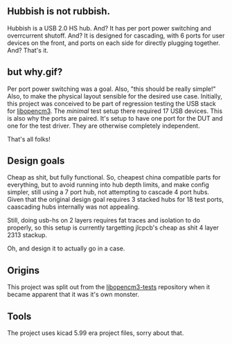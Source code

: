 ## Hubbish is not rubbish.

Hubbish is a USB 2.0 HS hub.  And?  It has per port power switching and overrcurrent shutoff.
And? It is designed for cascading, with 6 ports for user devices on the front, and ports
on each side for directly plugging together.  And? That's it.

## but why.gif?

Per port power switching was a goal.  Also, "this should be really simple!"
Also, to make the physical layout sensible for the desired use case.  Initially, this
project was conceived to be part of regression testing the USB stack for
[libopencm3](http://www.libopencm3.org).  The _minimal_ test setup there required 17
USB devices.  This is also why the ports are paired.  It's setup to have one port
for the DUT and one for the test driver.  They are otherwise completely independent.

That's all folks!

## Design goals
Cheap as shit, but fully functional. So, cheapest china compatible parts for everything,
but to avoid running into hub depth limits, and make config simpler, still using a
7 port hub, not attempting to cascade 4 port hubs.  Given that the original design goal requires
3 stacked hubs for 18 test ports, caascading hubs internally was not appealing.

Still, doing usb-hs on 2 layers requires fat traces and isolation to do properly, so this
setup is currently targetting jlcpcb's cheap as shit 4 layer 2313 stackup.

Oh, and design it to actually go in a case.

## Origins
This project was split out from the [libopencm3-tests](http://github.com/karlp/libopencm3-tests)
repository when it became apparent that it was it's own monster.


## Tools
The project uses kicad 5.99 era project files, sorry about that.
